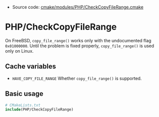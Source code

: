 <!-- This is auto-generated file. -->
* Source code: [cmake/modules/PHP/CheckCopyFileRange.cmake](https://github.com/petk/php-build-system/blob/master/cmake/cmake/modules/PHP/CheckCopyFileRange.cmake)

# PHP/CheckCopyFileRange

On FreeBSD, `copy_file_range()` works only with the undocumented flag
`0x01000000`. Until the problem is fixed properly, `copy_file_range()` is used
only on Linux.

## Cache variables

* `HAVE_COPY_FILE_RANGE`
  Whether `copy_file_range()` is supported.

## Basic usage

```cmake
# CMakeLists.txt
include(PHP/CheckCopyFileRange)
```
